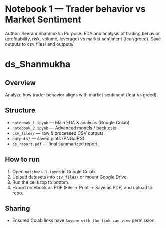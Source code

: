 # Notebook 1 — Trader behavior vs Market Sentiment
Author: Seeram Shanmukha
Purpose: EDA and analysis of trading behavior (profitability, risk, volume, leverage)
         vs market sentiment (fear/greed). Save outputs to csv_files/ and outputs/.

# ds_Shanmukha

## Overview
Analyze how trader behavior aligns with market sentiment (fear vs greed).

## Structure
- `notebook_1.ipynb` — Main EDA & analysis (Google Colab).
- `notebook_2.ipynb` — Advanced models / backtests.
- `csv_files/` — raw & processed CSV outputs.
- `outputs/` — saved plots (PNG/JPG).
- `ds_report.pdf` — final summarized report.

## How to run
1. Open `notebook_1.ipynb` in Google Colab.
2. Upload datasets into `csv_files/` or mount Google Drive.
3. Run the cells top to bottom.
4. Export notebook as PDF (File → Print → Save as PDF) and upload to repo.

## Sharing
- Ensured Colab links have `Anyone with the link can view` permission.
